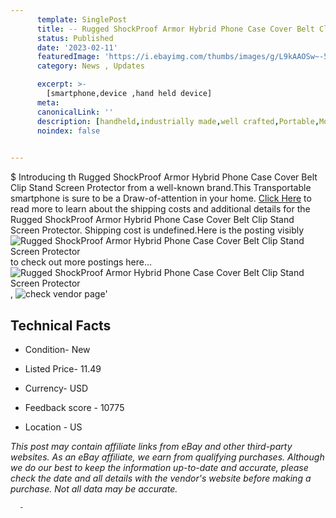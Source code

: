 ```yaml
---
      template: SinglePost
      title: -- Rugged ShockProof Armor Hybrid Phone Case Cover Belt Clip Stand Screen Protector
      status: Published
      date: '2023-02-11'
      featuredImage: 'https://i.ebayimg.com/thumbs/images/g/L9kAAOSw~-5jXuQW/s-l225.jpg'
      category: News , Updates

      excerpt: >-
        [smartphone,device ,hand held device]
      meta:
      canonicalLink: ''
      description: [handheld,industrially made,well crafted,Portable,Mobile,Compact,Convenient,Lightweight,Maneuverable,Man-portable,Miniature,Carriable,Hand-held,Light,Holdable,Transportable,Mobile device,Pocket-sized,On-the-go,Wireless,Cordless,Compact size,Convenient size, smartphone,device ,hand held device]
      noindex: false
      

---
```

$
      Introducing th Rugged ShockProof Armor Hybrid Phone Case Cover Belt Clip Stand Screen Protector from a well-known brand.This Transportable smartphone is sure to be a Draw-of-attention in your home. [Click Here](https://www.ebay.com/itm/165755767340?hash=item2697d04a2c%3Ag%3AL9kAAOSw%7E-5jXuQW&mkevt=1&mkcid=1&mkrid=711-53200-19255-0&campid=%253CePNCampaignId%253E&customid=%253CreferenceId%253E&toolid=10049) to read more to learn about the shipping costs and additional details for the Rugged ShockProof Armor Hybrid Phone Case Cover Belt Clip Stand Screen Protector. Shipping cost is undefined.Here is the posting visibly ![Rugged ShockProof Armor Hybrid Phone Case Cover Belt Clip Stand Screen Protector](https://i.ebayimg.com/thumbs/images/g/L9kAAOSw~-5jXuQW/s-l225.jpg) to check out more postings here... ![Rugged ShockProof Armor Hybrid Phone Case Cover Belt Clip Stand Screen Protector](https://i.ebayimg.com/images/g/L9kAAOSw~-5jXuQW/s-l1600.jpg), ![check vendor page](https://origin-galleryplus.ebayimg.com/ws/web/165755767340_2_0_1/225x225.jpg,https://origin-galleryplus.ebayimg.com/ws/web/165755767340_3_0_1/225x225.jpg,https://origin-galleryplus.ebayimg.com/ws/web/165755767340_4_0_1/225x225.jpg,https://origin-galleryplus.ebayimg.com/ws/web/165755767340_5_0_1/225x225.jpg,https://origin-galleryplus.ebayimg.com/ws/web/165755767340_6_0_1/225x225.jpg,https://origin-galleryplus.ebayimg.com/ws/web/165755767340_7_0_1/225x225.jpg,https://origin-galleryplus.ebayimg.com/ws/web/165755767340_8_0_1/225x225.jpg,https://origin-galleryplus.ebayimg.com/ws/web/165755767340_9_0_1/225x225.jpg,https://origin-galleryplus.ebayimg.com/ws/web/165755767340_10_0_1/225x225.jpg,https://origin-galleryplus.ebayimg.com/ws/web/165755767340_11_0_1/225x225.jpg,https://origin-galleryplus.ebayimg.com/ws/web/165755767340_12_0_1/225x225.jpg)'

      

 ## Technical Facts 



     
      

 - Condition- New 


      

 - Listed Price- 11.49 


      

 - Currency- USD 


      

 - Feedback score - 10775 


      

 - Location - US 


      
      

 *_This post may contain affiliate links from eBay and other third-party websites. As an eBay affiliate, we earn from qualifying purchases. Although we do our best to keep the information up-to-date and accurate, please check the date and all details with the vendor's website before making a purchase. Not all data may be accurate._*




      -
